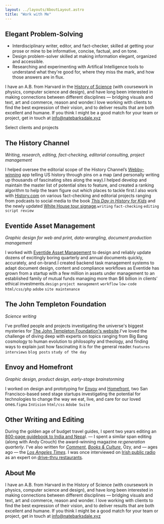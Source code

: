 ```yaml
---
layout: ../layouts/AboutLayout.astro
title: "Work with Me"
---
```


## Elegant Problem-Solving

- Interdisciplinary writer, editor, and fact-checker, skilled at getting your prose or mine to be informative, concise, factual, and on tone.
- Design problem-solver skilled at making information elegant, organized and accessible.
- Researching and experimenting with Artifical Intelligence tools to understand what they're good for, where they miss the mark, and how those answers are in flux.

I have an A.B. from Harvard in the [History of Science](https://histsci.fas.harvard.edu/) (with coursework in physics, computer science and design), and have long been interested in making connections between different disciplines — bridging visuals and text, art and commerce, reason and wonder.I love working with clients to find the best expression of their vision, and to deliver results that are both excellent and humane. If you think I might be a good match for your team or project, get in touch at [info@natebarksdale.xyz](mailto:info@natebarksdale.xyz)

Select clients and projects

## The History Channel

_Writing, research, editing, fact-checking, editorial consulting, project management_

I helped oversee the editorial scope of the History Channel’s [Webby-winning](https://winners.webbyawards.com/2015/apps-dapps-and-software/handheld-devices/travel-handheld-devices/159568/history-here) app telling US history through pins on a map (and personally writing up thousands of fascinating sites along the way).I helped develop and maintain the master list of potential sites to feature, and created a ranking algorithm to help the team figure out which places to tackle first.I also work with [History.com](https://www.history.com/) on various fact-checking and editorial projects ranging from podcasts to social media to the book [_This Day in History for Kids_](https://www.publishersweekly.com/pw/by-topic/childrens/childrens-book-news/article/94885-hearst-home-kids-releases-the-history-channel-s-debut-children-s-book.html) and the newly updated [White House tour signage](https://www.whitehouse.gov/briefing-room/statements-releases/2024/10/21/first-lady-jill-biden-unveils-enhanced-and-expanded-white-house-tour/).`writing` `fact-checking` `editing` `script review`

## Eventide Asset Management

_Graphic design for web and print, data-wrangling, document production management_

I worked with [Eventide Asset Management](https://www.eventideinvestments.com/) to design and reliably update dozens of excitingly boring quarterly and annual documents quickly, accurately, and on-brand.I created backend task management systems to adapt document design, content and compliance workflows as Eventide has grown from a startup with a few million in assets under management to an established family of mutual funds managing more than $6 billion in clients’ ethical investments.`design` `project management` `workflow` `low-code` `html/css/php` `adobe` `site maintenance`

## The John Templeton Foundation

_Science writing_

I've profiled people and projects investigating the universe's biggest mysteries for [The John Templeton Foundation's website](https://www.templeton.org/about-our-authors).I've loved the challenge of diving deep with experts on topics ranging from Big Bang cosmology to human evolution to philosophy and theology, and finding ways to explain just how fascinating it is for the general reader.`features` `interviews` `blog posts` `study of the day`

## Envoy and Homefront

_Graphic design, product design, early-stage brainstorming_

I worked on design and prototyping for [Envoy](https://www.crunchbase.com/organization/envoy-4) and [Homefront](https://www.crunchbase.com/organization/homefront-c3b1), two San Francisco-based seed stage startups investigating the potential for technologies to change the way we eat, live, and care for our loved ones.`figma` `InVision` `html/css` `Adobe Suite`

## Other Writing and Editing

During the golden age of budget travel guides, I spent two years editing an [800-page guidebook to India and Nepa](https://archive.org/details/letsgoindianepal0000bark)l. — I spent a similar span editing (along with Andy Crouch) the award-winning magazine _re:generation quarterly_. I've also written for _[Comment](https://comment.org/contributors/nate-barksdale/)_, _[Books & Culture](https://www.booksandculture.com/articles/2013/sepoct/cell-phone-gospel.html)_, Ozy, and — ages ago — the _[Los Angeles Times](https://www.latimes.com/archives/la-xpm-1992-02-27-vw-4397-story.html)_. I was once interviewed on [Irish public radio](https://www.rte.ie/) as an expert on [drive-thru restaurants](https://www.history.com/news/drive-thru-dining-history-in-n-out-burger).

## About Me

I have an A.B. from Harvard in the History of Science (with coursework in physics, computer science and design), and have long been interested in making connections between different disciplines — bridging visuals and text, art and commerce, reason and wonder.
I love working with clients to find the best expression of their vision, and to deliver results that are both excellent and humane.
If you think I might be a good match for your team or project, get in touch at info@natebarksdale.xyz
